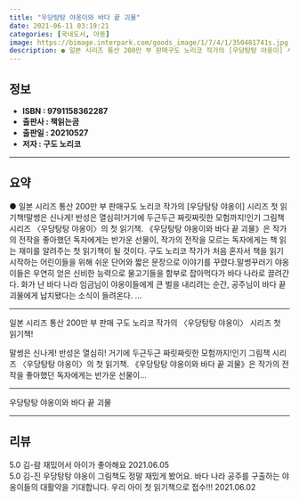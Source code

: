 ```yaml
---
title: "우당탕탕 야옹이와 바다 끝 괴물"
date: 2021-06-11 03:19:21
categories: [국내도서, 아동]
image: https://bimage.interpark.com/goods_image/1/7/4/1/350481741s.jpg
description: ● 일본 시리즈 통산 200만 부 판매구도 노리코 작가의 [우당탕탕 야옹이] 시리즈 첫 읽기책!말썽은 신나게! 반성은 열심히!거기에 두근두근 짜릿짜릿한 모험까지!인기 그림책 시리즈 〈우당탕탕 야옹이〉의 첫 읽기책. 《우당탕탕 야옹이와 바다 끝 괴물》은 작가의 전작을 좋아했던 독자에게는
---
```


## **정보**

- **ISBN : 9791158362287**
- **출판사 : 책읽는곰**
- **출판일 : 20210527**
- **저자 : 구도 노리코**

------



## **요약**

●  일본 시리즈 통산 200만 부 판매구도 노리코 작가의 [우당탕탕 야옹이] 시리즈 첫 읽기책!말썽은 신나게! 반성은 열심히!거기에 두근두근 짜릿짜릿한 모험까지!인기 그림책 시리즈 〈우당탕탕 야옹이〉의 첫 읽기책. 《우당탕탕 야옹이와 바다 끝 괴물》은 작가의 전작을 좋아했던 독자에게는 반가운 선물이, 작가의 전작을 모르는 독자에게는 책 읽는 재미를 알려주는 첫 읽기책이 될 것이다. 구도 노리코 작가가 처음 혼자서 책을 읽기 시작하는 어린이들을 위해 쉬운 단어와 짧은 문장으로 이야기를 꾸렸다.말썽꾸러기 야옹이들은 우연히 얻은 신비한 능력으로 물고기들을 함부로 잡아먹다가 바다 나라로 끌려간다. 화가 난 바다 나라 임금님이 야옹이들에게 큰 벌을 내리려는 순간, 공주님이 바다 끝 괴물에게 납치됐다는 소식이 들려온다. ...

------

일본 시리즈 통산 200만 부 판매
구도 노리코 작가의 〈우당탕탕 야옹이〉 시리즈 첫 읽기책!

말썽은 신나게! 반성은 열심히!
거기에 두근두근 짜릿짜릿한 모험까지!인기 그림책 시리즈 〈우당탕탕 야옹이〉의 첫 읽기책. 《우당탕탕 야옹이와 바다 끝 괴물》은 작가의 전작을 좋아했던 독자에게는 반가운 선물이... 

------


우당탕탕 야옹이와 바다 끝 괴물 

------


## **리뷰** 

5.0 김-람 재밌어서 아이가 좋아해요 2021.06.05 <br/>5.0 김-진 우당탕탕 야옹이 그림책도 정말 재밌게 봤어요. 바다 나라 공주를 구출하는 야옹이들의 대활약을 기대합니다. 우리 아이 첫 읽기책으로 접수!!! 2021.06.02 <br/>